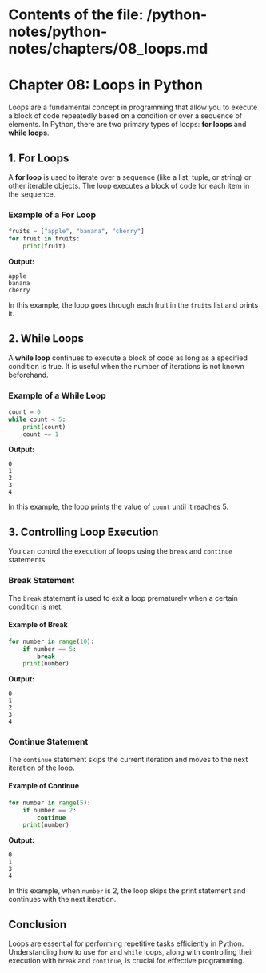 # Contents of the file: /python-notes/python-notes/chapters/08_loops.md

# Chapter 08: Loops in Python

Loops are a fundamental concept in programming that allow you to execute a block of code repeatedly based on a condition or over a sequence of elements. In Python, there are two primary types of loops: **for loops** and **while loops**.

## 1. For Loops

A **for loop** is used to iterate over a sequence (like a list, tuple, or string) or other iterable objects. The loop executes a block of code for each item in the sequence.

### Example of a For Loop

```python
fruits = ["apple", "banana", "cherry"]
for fruit in fruits:
    print(fruit)
```

**Output:**
```
apple
banana
cherry
```

In this example, the loop goes through each fruit in the `fruits` list and prints it.

## 2. While Loops

A **while loop** continues to execute a block of code as long as a specified condition is true. It is useful when the number of iterations is not known beforehand.

### Example of a While Loop

```python
count = 0
while count < 5:
    print(count)
    count += 1
```

**Output:**
```
0
1
2
3
4
```

In this example, the loop prints the value of `count` until it reaches 5.

## 3. Controlling Loop Execution

You can control the execution of loops using the `break` and `continue` statements.

### Break Statement

The `break` statement is used to exit a loop prematurely when a certain condition is met.

#### Example of Break

```python
for number in range(10):
    if number == 5:
        break
    print(number)
```

**Output:**
```
0
1
2
3
4
```

### Continue Statement

The `continue` statement skips the current iteration and moves to the next iteration of the loop.

#### Example of Continue

```python
for number in range(5):
    if number == 2:
        continue
    print(number)
```

**Output:**
```
0
1
3
4
```

In this example, when `number` is 2, the loop skips the print statement and continues with the next iteration.

## Conclusion

Loops are essential for performing repetitive tasks efficiently in Python. Understanding how to use `for` and `while` loops, along with controlling their execution with `break` and `continue`, is crucial for effective programming.